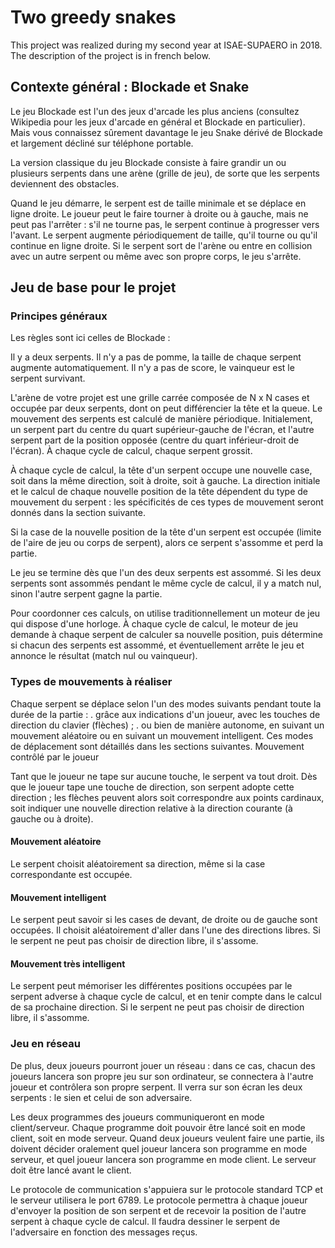 # Two greedy snakes

This project was realized during my second year at ISAE-SUPAERO in 2018.
The description of the project is in french below.

## Contexte général : Blockade et Snake

Le jeu Blockade est l'un des jeux d'arcade les plus anciens (consultez Wikipedia pour les jeux d'arcade en général et Blockade en particulier). Mais vous connaissez sûrement davantage le jeu Snake dérivé de Blockade et largement décliné sur téléphone portable.

La version classique du jeu Blockade consiste à faire grandir un ou plusieurs serpents dans une arène (grille de jeu), de sorte que les serpents deviennent des obstacles.

Quand le jeu démarre, le serpent est de taille minimale et se déplace en ligne droite. Le joueur peut le faire tourner à droite ou à gauche, mais ne peut pas l'arrêter : s'il ne tourne pas, le serpent continue à progresser vers l'avant. Le serpent augmente périodiquement de taille, qu'il tourne ou qu'il continue en ligne droite. Si le serpent sort de l'arène ou entre en collision avec un autre serpent ou même avec son propre corps, le jeu s'arrête.

## Jeu de base pour le projet

### Principes généraux

Les règles sont ici celles de Blockade :

Il y a deux serpents.
Il n'y a pas de pomme, la taille de chaque serpent augmente automatiquement.
Il n'y a pas de score, le vainqueur est le serpent survivant.

L'arène de votre projet est une grille carrée composée de N x N cases et occupée par deux serpents, dont on peut différencier la tête et la queue. Le mouvement des serpents est calculé de manière périodique. Initialement, un serpent part du centre du quart supérieur-gauche de l'écran, et l'autre serpent part de la position opposée (centre du quart inférieur-droit de l'écran). À chaque cycle de calcul, chaque serpent grossit.

À chaque cycle de calcul, la tête d'un serpent occupe une nouvelle case, soit dans la même direction, soit à droite, soit à gauche. La direction initiale et le calcul de chaque nouvelle position de la tête dépendent du type de mouvement du serpent : les spécificités de ces types de mouvement seront donnés dans la section suivante.

Si la case de la nouvelle position de la tête d'un serpent est occupée (limite de l'aire de jeu ou corps de serpent), alors ce serpent s'assomme et perd la partie.

Le jeu se termine dès que l'un des deux serpents est assommé. Si les deux serpents sont assommés pendant le même cycle de calcul, il y a match nul, sinon l'autre serpent gagne la partie.

Pour coordonner ces calculs, on utilise traditionnellement un moteur de jeu qui dispose d'une horloge. À chaque cycle de calcul, le moteur de jeu demande à chaque serpent de calculer sa nouvelle position, puis détermine si chacun des serpents est assommé, et éventuellement arrête le jeu et annonce le résultat (match nul ou vainqueur).

### Types de mouvements à réaliser

Chaque serpent se déplace selon l'un des modes suivants pendant toute la durée de la partie : . grâce aux indications d'un joueur, avec les touches de direction du clavier (flèches) ; . ou bien de manière autonome, en suivant un mouvement aléatoire ou en suivant un mouvement intelligent. Ces modes de déplacement sont détaillés dans les sections suivantes.
Mouvement contrôlé par le joueur

Tant que le joueur ne tape sur aucune touche, le serpent va tout droit. Dès que le joueur tape une touche de direction, son serpent adopte cette direction ; les flèches peuvent alors soit correspondre aux points cardinaux, soit indiquer une nouvelle direction relative à la direction courante (à gauche ou à droite).

#### Mouvement aléatoire

Le serpent choisit aléatoirement sa direction, même si la case correspondante est occupée.

#### Mouvement intelligent

Le serpent peut savoir si les cases de devant, de droite ou de gauche sont occupées. Il choisit aléatoirement d'aller dans l'une des directions libres. Si le serpent ne peut pas choisir de direction libre, il s'assome.

#### Mouvement très intelligent

Le serpent peut mémoriser les différentes positions occupées par le serpent adverse à chaque cycle de calcul, et en tenir compte dans le calcul de sa prochaine direction. Si le serpent ne peut pas choisir de direction libre, il s'assomme.

### Jeu en réseau

De plus, deux joueurs pourront jouer un réseau : dans ce cas, chacun des joueurs lancera son propre jeu sur son ordinateur, se connectera à l'autre joueur et contrôlera son propre serpent. Il verra sur son écran les deux serpents : le sien et celui de son adversaire.

Les deux programmes des joueurs communiqueront en mode client/serveur. Chaque programme doit pouvoir être lancé soit en mode client, soit en mode serveur. Quand deux joueurs veulent faire une partie, ils doivent décider oralement quel joueur lancera son programme en mode serveur, et quel joueur lancera son programme en mode client. Le serveur doit être lancé avant le client.

Le protocole de communication s'appuiera sur le protocole standard TCP et le serveur utilisera le port 6789. Le protocole permettra à chaque joueur d'envoyer la position de son serpent et de recevoir la position de l'autre serpent à chaque cycle de calcul. Il faudra dessiner le serpent de l'adversaire en fonction des messages reçus.
